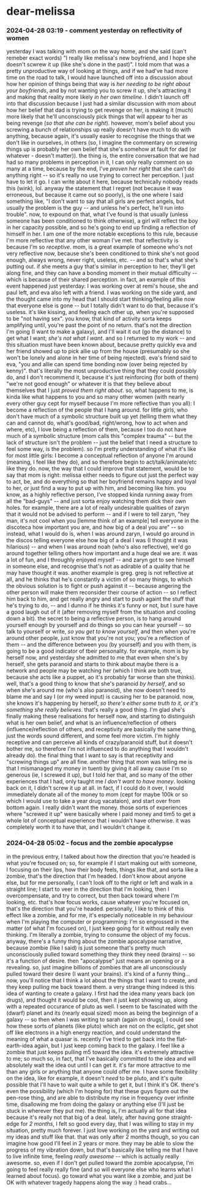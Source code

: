 # dear-melissa

### 2024-04-28 03:19 - comment yesterday on reflectivity of women

yesterday I was talking with mom on the way home, and she said (can't remeber exact words) "I really like melissa's new boyfriend, and I hope she doesn't scwrew it up (like she's done in the past)". I told mom that was a pretty unproductive way of looking at things, and if we had've had more time on the road to talk, I would have launched off into a discussion about how her opinion of things being that way is *her needing to be right about your boyfriends*, and by not wanting you to screw it up, she's attracting it and making that reality more likely *in her own timeline*. I didn't launch off into that discussion because I just had a similar discussion with mom about how her belief that dad is trying to get revenge on her, is making it (much) more likely that he'll unconsciously pick things that will appear to her as being revenge (*so that she can be right*). however, mom's belief about you screwing a bunch of relationships up really doesn't have much to do with anything, because again, it's usually easier to recognise the things that we don't like in ourselves, in others (so, I imagine the commentary on screwing things up is probably her own belief that she's somehow at fault for dad (or whatever - doesn't matter)). the thing is, the entire conversation that we had had so many problems in perception in it, I can only really comment on so many at a time, because by the end, I've *proven her right* that she can't do anything right -- so it's really no use trying to correct her perception. I just have to let it go. I can write about it here, because technically nobody reads this (wink), lol.
anyway the statement that I regret (not because it was erroneous, but because it came out so poorly), is the one where I said something like, "I don't want to say that all girls are perfect angels, but usually the problem is the guy -- and unless he's perfect, he'll run into trouble". now, to expound on that, what I've found is that usually (unless someone has been conditioned to think otherwise), a girl will reflect the boy in her capacity possible, and so he's going to end up finding a reflection of himself in her.
	I am one of the more notable exceptions to this rule, because I'm more reflective that any other woman I've met. that reflectivity is because I'm so *receptive*. mom, is a great example of someone who's not very reflective now, because she's been conditioned to think she's not good enough, always wrong, never right, useless, etc. -- and so that's what she's putting out. if she meets a guy that's similar in perception to her, they'll get along fine, and they can have a bonding moment in their mutual difficulty -- which is because of their shared perception.
		in fact, an example of this event happened just yesterday: I was working over at remi's house, she and paul left, and eva also left with a friend. I was working on the side yard, and the thought came into my head that I should start thinking/feeling allie now that everyone else is gone -- but I totally didn't want to do that, because it's useless. it's like kissing, and feeling each other up, when you're supposed to be "not having sex". you know, that kind of activity sorta keeps amplifying until, you're past the point of no return. that's not the direction I'm going (I want to make a galaxy), and I'll wait it out (go the distance) to get what I want; *she's not what I want*. and so I returned to my work -- and this situation must have been known about, because pretty quickly eva and her friend showed up to pick allie up from the house (presumably so she won't be lonely and alone in her time of being rejected). eva's friend said to eva, "you and allie can spend time bonding now (over being rejected by kenny)". that's literally the most unproductive thing that they could possibly do, and I don't recommend it, because it's just reinforcing (for both of them) "we're not good enough" or whatever it is that they believe about themselves that I just *proved them right about*.
	so, what happens to me, is kinda like what happens to you and so many other women (with nearly every other guy cept for myself because I'm more reflective than you all): I become a reflection of the people that I hang around. for little girls, who don't have much of a symbolic structure built up yet (telling them what they can and cannot do, what's good/bad, right/wrong, how to act when and where, etc), I love being a reflection of them, because I too do not have much of a symbolic structure (mom calls this "complex trauma" -- but the lack of structure isn't the problem -- just the belief that I need a structure to feel some way, is the problem). so I'm pretty understanding of what it's like for most little girls: I become a conceptual reflection of anyone I'm around (meaning, I feel like they do), and so therefore begin to act/talk/animate/etc like they do.
now, the way that I could improve that statement, would be to say that mom is right: melissa either needs to figure out just the perfect way to act, be, and do everything so that her boyfriend remains happy and loyal to her, *or* just find a way to put up with him, and becoming like him.
	you know, as a highly reflective person, I've stopped kinda running away from all the "bad-guys" -- and just sorta enjoy watching them dick their own holes. for example, there are a lot of really undesirable qualities of zaryn that it would not be advised to perform -- and if I were to tell zaryn, "hey man, it's not cool when you [lemme think of an example] tell everyone in the discoteca how important you are, and how big of a deal you are" -- so instead, what I would do is, when I was around zaryn, I would go around in the discos telling everyone else how big of a deal I was (I thought it was hilarious) -- and when I was around noah (who's also reflective), we'd go around together telling others how important and a huge deal we are. it was a lot of fun, and I throughly enjoyed myself -- and zaryn got to see himself in someone else, and recognise that's not as adirable of a quality that he may have thought it was.
	another example is greg. greg is not reflective at all, and he thinks that he's constantly a victim of so many things, to which the obvious solution is to fight or push against it -- because angering the other person will make them reconsider their course of action -- so I reflect him back to him, and get really angry and start to push againt the stuff that he's trying to do, -- and I dunno if he thinks it's funny or not, but I sure have a good laugh out of it (after removing myself from the situation and cooling down a bit).
	the secret to being a reflective person, is to hang around yourself enough by yourself and do things so you can hear yourself -- so talk to yourself or write, *so you get to know yourself*, and then when you're around other people, just know that you're not you; you're a reflection of them -- and the difference between you (by yourself) and you with them, is going to be a good indicator of tbeir personality.
		for example, mom is by herself now, and yesterday she admitted to me that even when she's by herself, she gets paranoid and starts to think about maybe there is a network and people may be watching her (which I think are both true, because she acts like a puppet, ao it's probably far worse than she thinks). well, that's a good thing to know that she's paranoid *by herself*, and so when she's around me (who's also paranoid), she now doesn't need to blame me and say I (or my weed input) is causing her to be paranoid. now, she knows it's happening by herself, *so there's either some truth to it, or it's something she really believes*. that's really a good thing. I'm glad she's finally making these realisations for herself now, and starting to distinguish what is her own belief, and what is an influence/reflection of others (influence/reflection of others, and receptivity are basically the same thing, just the words sound different, and some feel more victim. I'm highly receptive and can perceive all kinds of crazy/paranoid stuff, but it doesn't bother me, so therefore I'm not influenced to do anything that I wouldn't already do).
the final thing that I want to say is that receptivity and "screwing things up" are all fine. another thing that mom was telling me is that I mismanaged my money in tuenti by giving it all away cause I'm so generous (ie, I screwed it up), but I told her that, and so many of the other experiences that I had, only taught me *I don't want to have money*. looking back on it, I didn't screw it up at all. in fact, if I could do it over, I would immediately donate all of the money to mom (cept for maybe 100k or so which I would use to take a year drug vacataion), and start over from bottom again. I really didn't want the money. those sorts of experiences where "screwed it up" were basically where I paid money and tim5 to get a whole lot of conceptual experience that i wouldn't have otherwise. it was completely worth it to have that, and I wouldn't change it.

### 2024-04-28 05:02 - focus and the zombie apocalypse

in the previous entry, I talked about how the direction that you're headed is what you're focused on; so, for example if I start making out with someone, I focusing on their lips, how their body feels, things like that, and sorta like a zombie, that's the direction that I'm headed. I don't know about anyone else, but for me personally, I can't look off to the right or left and walk in a straight line; I start to veer in the direction that I'm looking, then I overcompensate, and try to correct, but then back toward where I'm looking, etc. that's how focus works, cause whatever you're focused on, that's the direction that you're headed. personally, I like to think of this effect like a zombie, and for me, it's especially noticeable in my behaviour when I'm playing the computer or programming: I'm so engrossed in the matter (of what I'm focused on), I just keep going for it without really even thinking. I'm literally a zombie, trying to consume the object of my focus.
	anyway, there's a funny thing about the zombie apocalypse narrative, because zombie (like I said) is just someone that's pretty much unconsciously pulled toward something they think they need (brains) -- so it's a function of desire. then "apocalypse" just means an opening or a revealing. so, just imagine billions of zombies that are all unconsciously pulled toward their desire (I want your brains). it's kind of a funny thing...
now, you'll notice that I think a lot about the things that I want to create, and they keep pulling me back toward them. a very strange thing indeed is this idea of wanting to create a galaxy. I first had the idea many years back (on drugs), and thought it would be cool, then it just kept showing up, along with a repeated occurance of pluto as well. I seem to be fascinated with the (dwarf) planet and its (nearly equal sized) moon as being the beginnign of a galaxy -- so then when I was writing to sarah (again on drugs), I could see how these sorts of planets (like pluto) which are not on the ecliptic, get shot off like electrons in a high energy reaction, and could understand the meaning of what a quasar is. recently I've tried to get back into the flat-earth-idea again, but I just keep coming back to the galaxy. I feel like a zombie that just keeps pulling m5 toward the idea. it's extremely attractive to me; so much so, in fact, that I've basically committed to the idea and will absolutely wait the idea out until I can get it. it's far more attractive to me than any girls or anything that anyone could offer me. I have some flexibility on the idea, like for example, it doesn't *need* to be pluto, and it's quite possible that I'll have to wait quite a while to get it, but I think it's OK. there's even the possibility (which I'm hoping for) that these guys figure out the pen-rose thing, and are able to distribute my rise in frequency over infinite time, disallowing me from doing the galaxy or anything else (I'll just be stuck in wherever they put me). the thing is, I'm actually all for that idea because it's really not that big of a deal. lately, after having gone straight-edge for *2 months*, I felt so good every day, that I was willing to stay in my situation, pretty much forever. I just love working on the yard and writing out my ideas and stuff like that. that was only after 2 months though, so you can imagine how good I'll feel in 2 years or more. they may be able to slow the progress of my vibration down, but that's basically like telling me that I have to live infinite time, feeling *really awesome* -- which is actually really awesome. so, even if I don't get pulled toward the zombie apocalypse, I'm going to feel really really fine (and so will everyone else who learns what I learned about focus).
go toward what you want like a zombie, and just be OK with whatever tragedy happens along the way :) head crabs...
